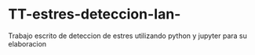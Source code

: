 # TT-estres-deteccion-Ian-
Trabajo escrito de deteccion de estres utilizando python y jupyter para su elaboracion 
